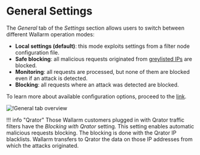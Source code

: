 [link-config-parameters]:       ../../admin-en/configure-wallarm-mode.md

[img-general-settings]:         ../../images/configuration-guides/configure-wallarm-mode/en/general-settings-page-with-safe-blocking.png

# General Settings

The *General* tab of the *Settings* section allows users to switch between different Wallarm operation modes:

* **Local settings (default)**: this mode exploits settings from a filter node configuration file.
* **Safe blocking**: all malicious requests originated from [greylisted IPs](../ip-lists/greylist.md) are blocked.
* **Monitoring**: all requests are processed, but none of them are blocked even if an attack is detected.
* **Blocking**: all requests where an attack was detected are blocked.

To learn more about available configuration options, proceed to the [link][link-config-parameters].

![!General tab overview][img-general-settings]

!!! info "Qrator"
    Those Wallarm customers plugged in with Qrator traffic filters have the *Blocking with Qrator* setting. This setting enables automatic malicious requests blocking. The blocking is done with the Qrator IP blacklists. Wallarm transfers to Qrator the data on those IP addresses from which the attacks originated.

